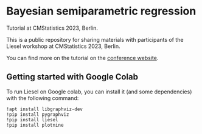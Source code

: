 # Bayesian semiparametric regression

Tutorial at CMStatistics 2023, Berlin.

This is a public repository for sharing materials with participants of the Liesel workshop at CMStatistics 2023, Berlin.

You can find more on the tutorial on the [conference website](http://www.cmstatistics.org/CMStatistics2023/tutorials.php).


## Getting started with Google Colab

To run Liesel on Google colab, you can install it (and some dependencies) with the following
command:

```
!apt install libgraphviz-dev
!pip install pygraphviz
!pip install liesel
!pip install plotnine
```
